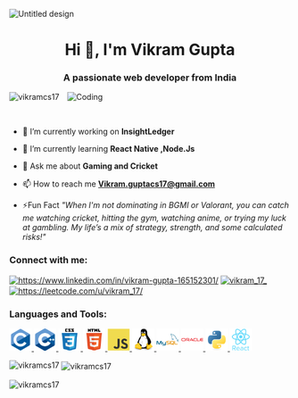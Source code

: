 ![Untitled design](https://github.com/user-attachments/assets/a03288cf-2c17-453a-a451-9c44a7dabff1)
<h1 align="center">Hi 👋, I'm Vikram Gupta</h1>
<h3 align="center">A passionate web developer from India</h3>
<img align="right" alt="Coding" width="400" src="[https://raw.githubusercontent.com/SupianIDz/SupianIDz/main/coding.gif](https://user-images.githubusercontent.com/55389276/140866485-8fb1c876-9a8f-4d6a-98dc-08c4981eaf70.gif)">


<p align="left"> <img src="https://komarev.com/ghpvc/?username=vikramcs17&label=Profile%20views&color=0e75b6&style=flat" alt="vikramcs17" /> </p>

<p align="left"> <a href="https://twitter.com/" target="blank"><img src="https://img.shields.io/twitter/follow/?logo=twitter&style=for-the-badge" alt="" /></a> </p>

- 🔭 I’m currently working on **InsightLedger**

- 🌱 I’m currently learning **React Native ,Node.Js**

- 💬 Ask me about **Gaming and Cricket**

- 📫 How to reach me **Vikram.guptacs17@gmail.com**

- ⚡Fun Fact *"When I'm not dominating in BGMI or Valorant, you can catch me watching cricket, hitting the gym, watching anime, or trying my luck at gambling. My life’s a mix of strategy, strength, and some calculated risks!"*
  
<h3 align="left">Connect with me:</h3>
<p align="left">
<a href="https://linkedin.com/in/https://www.linkedin.com/in/vikram-gupta-165152301/" target="blank"><img align="center" src="https://raw.githubusercontent.com/rahuldkjain/github-profile-readme-generator/master/src/images/icons/Social/linked-in-alt.svg" alt="https://www.linkedin.com/in/vikram-gupta-165152301/" height="30" width="40" /></a>
<a href="https://instagram.com/vikram_17_" target="blank"><img align="center" src="https://raw.githubusercontent.com/rahuldkjain/github-profile-readme-generator/master/src/images/icons/Social/instagram.svg" alt="vikram_17_" height="30" width="40" /></a>
<a href="https://www.leetcode.com/https://leetcode.com/u/vikram_17/" target="blank"><img align="center" src="https://raw.githubusercontent.com/rahuldkjain/github-profile-readme-generator/master/src/images/icons/Social/leet-code.svg" alt="https://leetcode.com/u/vikram_17/" height="30" width="40" /></a>
</p>

<h3 align="left">Languages and Tools:</h3>
<p align="left"> <a href="https://www.cprogramming.com/" target="_blank" rel="noreferrer"> <img src="https://raw.githubusercontent.com/devicons/devicon/master/icons/c/c-original.svg" alt="c" width="40" height="40"/> </a> <a href="https://www.w3schools.com/cpp/" target="_blank" rel="noreferrer"> <img src="https://raw.githubusercontent.com/devicons/devicon/master/icons/cplusplus/cplusplus-original.svg" alt="cplusplus" width="40" height="40"/> </a> <a href="https://www.w3schools.com/css/" target="_blank" rel="noreferrer"> <img src="https://raw.githubusercontent.com/devicons/devicon/master/icons/css3/css3-original-wordmark.svg" alt="css3" width="40" height="40"/> </a> <a href="https://www.w3.org/html/" target="_blank" rel="noreferrer"> <img src="https://raw.githubusercontent.com/devicons/devicon/master/icons/html5/html5-original-wordmark.svg" alt="html5" width="40" height="40"/> </a> <a href="https://developer.mozilla.org/en-US/docs/Web/JavaScript" target="_blank" rel="noreferrer"> <img src="https://raw.githubusercontent.com/devicons/devicon/master/icons/javascript/javascript-original.svg" alt="javascript" width="40" height="40"/> </a> <a href="https://www.linux.org/" target="_blank" rel="noreferrer"> <img src="https://raw.githubusercontent.com/devicons/devicon/master/icons/linux/linux-original.svg" alt="linux" width="40" height="40"/> </a> <a href="https://www.mysql.com/" target="_blank" rel="noreferrer"> <img src="https://raw.githubusercontent.com/devicons/devicon/master/icons/mysql/mysql-original-wordmark.svg" alt="mysql" width="40" height="40"/> </a> <a href="https://www.oracle.com/" target="_blank" rel="noreferrer"> <img src="https://raw.githubusercontent.com/devicons/devicon/master/icons/oracle/oracle-original.svg" alt="oracle" width="40" height="40"/> </a> <a href="https://www.python.org" target="_blank" rel="noreferrer"> <img src="https://raw.githubusercontent.com/devicons/devicon/master/icons/python/python-original.svg" alt="python" width="40" height="40"/> </a> <a href="https://reactjs.org/" target="_blank" rel="noreferrer"> <img src="https://raw.githubusercontent.com/devicons/devicon/master/icons/react/react-original-wordmark.svg" alt="react" width="40" height="40"/> </a> </p>

<p><img align="left" src="https://github-readme-stats.vercel.app/api/top-langs?username=vikramcs17&show_icons=true&locale=en&layout=compact" alt="vikramcs17" /></p>

<p>&nbsp;<img align="center" src="https://github-readme-stats.vercel.app/api?username=vikramcs17&show_icons=true&locale=en" alt="vikramcs17" /></p>

<p><img align="center" src="https://github-readme-streak-stats.herokuapp.com/?user=vikramcs17&" alt="vikramcs17" /></p>
